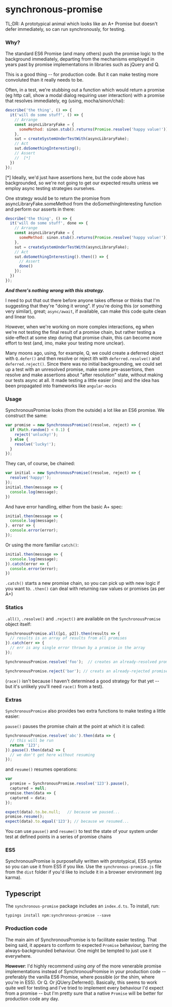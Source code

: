 # synchronous-promise
TL;DR: A prototypical animal which looks like an A+ Promise but doesn't defer
immediately, so can run synchronously, for testing.

### Why?
The standard ES6 Promise (and many others) push the promise logic to the background
immediately, departing from the mechanisms employed in years past by promise
implementations in libraries such as jQuery and Q.

This is a good thing -- for production code. But it can make testing more
convoluted than it really needs to be.

Often, in a test, we're stubbing out a function which would return a promise
(eg http call, show a modal dialog requiring user interaction) with a promise
that resolves immediately, eg (using, mocha/sinon/chai):

```javascript
describe('the thing', () => {
  it('will do some stuff', () => {
    // Arrange
    const asyncLibraryFake = {
      someMethod: sinon.stub().returns(Promise.resolve('happy value!'))
    },
    sut = createSystemUnderTestWith(asyncLibraryFake);
    // Act
    sut.doSomethingInteresting();
    // Assert
    //  [*]
  })
});
```

[*] Ideally, we'd just have assertions here, but the code above has backgrounded,
so we're not going to get our expected results unless we employ async testing
strategies ourselves.

One strategy would be to return the promise from
  asyncLibraryFake.someMethod
from the
  doSomethingInteresting
function and perform our asserts in there: 
  
```javascript
describe('the thing', () => {
  it('will do some stuff', done => {
    // Arrange
    const asyncLibraryFake = {
      someMethod: sinon.stub().returns(Promise.resolve('happy value!'))
    },
    sut = createSystemUnderTestWith(asyncLibraryFake);
    // Act
    sut.doSomethingInteresting().then(() => {
      // Assert
      done()
    });
  })
});
```
***And there's nothing wrong with this strategy.***

I need to put that out there before anyone takes offense or thinks that I'm suggesting 
that they're "doing it wrong".
If you're doing this (or something very similar), great; `async/await`, if available, 
can make this code quite clean and linear too.

However, when we're working on more complex interactions, eg when we're not
testing the final result of a promise chain, but rather testing a side-effect
at some step during that promise chain, this can become more effort to test
(and, imo, make your testing more unclear).

Many moons ago, using, for example, Q, we could create a deferred object with
`Q.defer()` and then resolve or reject ith with `deferred.resolve()` and
`deferred.reject()`. Since there was no initial backgrounding, we could set
up a test with an unresolved promise, make some pre-assertions, then resolve
and make assertions about "after resolution" state, without making our tests
async at all. It made testing a little easier (imo) and the idea has been
propagated into frameworks like `angular-mocks`

### Usage

SynchronousPromise looks (from the outside) a lot like an ES6 promise. We construct
the same:

```javascript
var promise = new SynchronousPromise((resolve, reject) => {
  if (Math.random() < 0.1) {
    reject('unlucky!');
  } else {
    resolve('lucky!');
  }
});
```

They can, of course, be chained:

```javascript
var initial = new SynchronousPromise((resolve, reject) => {
  resolve('happy!');
});
initial.then(message => {
  console.log(message);
})
```

And have error handling, either from the basic A+ spec:
   
```javascript
initial.then(message => {
  console.log(message);
}, error => {
  console.error(error);
});
```

Or using the more familiar `catch()`:

```javascript
initial.then(message => {
  console.log(message);
}).catch(error => {
  console.error(error);
})
```

`.catch()` starts a new promise chain, so you can pick up with new logic
if you want to. `.then()` can deal with returning raw values or promises
(as per A+)

### Statics
`.all()`, `.resolve()` and `.reject()` are available on the `SynchronousPromise`
object itself:

```javascript
SynchronousPromise.all([p1, p2]).then(results => {
  // results is an array of results from all promises
}).catch(err => {
  // err is any single error thrown by a promise in the array
});

SynchronousPromise.resolve('foo');  // creates an already-resolved promise

SynchronousPromise.reject('bar'); // creats an already-rejected promise
```

(`race()` isn't because I haven't determined a good strategy for that yet -- but it's
unlikely you'll need `race()` from a test).

### Extras
`SynchronousPromise` also provides two extra functions to make testing a little
easier:

`pause()` pauses the promise chain at the point at which it is called:

```javascript
SynchronousPromise.resolve('abc').then(data => {
  // this will be run
  return '123';
}).pause().then(data2 => {
  // we don't get here without resuming
});
```

and `resume()` resumes operations:

```javascript
var
  promise = SynchronousPromise.resolve('123').pause(),
  captured = null;
promise.then(data => {
  captured = data;
});

expect(data).to.be.null;   // because we paused...
promise.resume();
expect(data).to.equal('123'); // because we resumed...
```

You can use `pause()` and `resume()` to test the state of your system under
test at defined points in a series of promise chains

### ES5
SynchronousPromise is purposefully written with prototypical, ES5 syntax so you
can use it from ES5 if you like. Use the `synchronous-promise.js` file from the 
`dist` folder if you'd like to include it in a browser environment (eg karma).

## Typescript
The `synchronous-promise` package includes an `index.d.ts`. To install, run:
```
typings install npm:synchronous-promise --save
```

### Production code
The main aim of SynchronousPromise is to facilitate easier testing. That being
said, it appears to conform to expected `Promise` behaviour, barring the
always-backgrounded behaviour. One might be tempted to just use it everywhere.

**However**: I'd highly recommend using *any* of the more venerable promise implementations
instead of SynchronousPromise in your production code -- preferably the vanilla
ES6 Promise, where possible (or the shim, where you're in ES5). Or Q.
Or jQUery.Deferred(). Basically, this seems to work quite well for testing and
I've tried to implement every behaviour I'd expect from a promise -- but I'm
pretty sure that a native `Promise` will be better for production code any day. 
